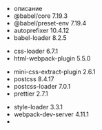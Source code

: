 - описание
- @babel/core 7.19.3
- @babel/preset-env 7.19.4
- autoprefixer 10.4.12
- babel-loader 8.2.5
+ css-loader 6.7.1
+ html-webpack-plugin 5.5.0
- mini-css-extract-plugin 2.6.1
- postcss 8.4.17
- postcss-loader 7.0.1
- prettier 2.7.1
+ style-loader 3.3.1
+ webpack-dev-server 4.11.1
+
